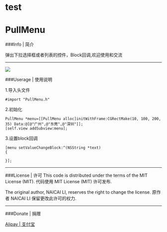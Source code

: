 
# test
PullMenu
===========
###Info | 简介

弹出下拉选择框或者列表的控件，Block回调,欢迎使用和交流
****
<img src="./screenshot.gif" />


###Userage | 使用说明

1.导入头文件

    #import "PullMenu.h"



2.初始化


    PullMenu *menu=[[PullMenu alloc]initWithFrame:CGRectMake(10, 100, 200, 35) Data:@[@"广州",@"东莞",@"深圳"]];
    [self.view addSubview:menu];
                         
3.设置block回调


    [menu setValueChangeBlock:^(NSString *text)
    {

    }];
        
        
****
###License | 许可
This code is distributed under the terms of the MIT License (MIT).
代码使用 MIT License (MIT) 许可发布.

The original author, NAICAI LI, reserves the right to change the license.
原作者 NAICAI LI 保留更改此许可的权力.
****
###Donate | 捐赠
	
[Alipay | 支付宝](https://me.alipay.com/linaicai)











